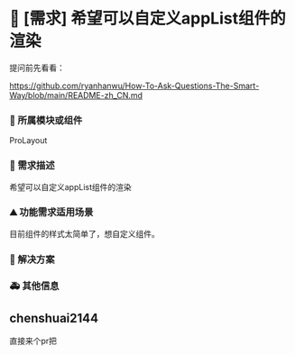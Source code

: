 # 👑 [需求] 希望可以自定义appList组件的渲染

提问前先看看：

https://github.com/ryanhanwu/How-To-Ask-Questions-The-Smart-Way/blob/main/README-zh_CN.md

### 🔩 所属模块或组件

ProLayout

<!--
如果你的功能需求率属于某个功能模块或者是组件的，请在此处标明，如对`table`组件有功能需求，则注明：率属组件：ProTable
 -->

### 🥰 需求描述

希望可以自定义appList组件的渲染

<!--
详细地描述需求，让大家都能理解
-->

### ⛰ 功能需求适用场景

目前组件的样式太简单了，想自定义组件。

<!--
请简单描述一下这个新功能通常或可以应用在哪些场景下
-->

### 🧐 解决方案

<!--
如果你有解决方案，在这里清晰地阐述
-->

### 🚑 其他信息

<!--
如截图等其他信息可以贴在这里
-->

## chenshuai2144

直接来个pr把
